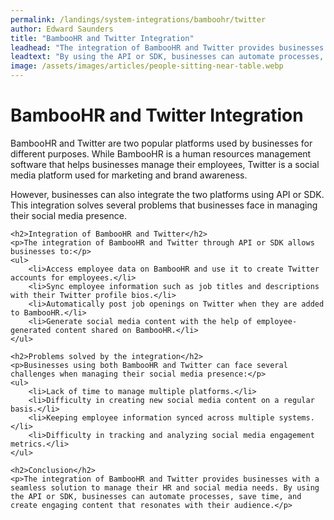 ```yaml
---
permalink: /landings/system-integrations/bamboohr/twitter
author: Edward Saunders
title: "BambooHR and Twitter Integration"
leadhead: "The integration of BambooHR and Twitter provides businesses with a seamless solution to manage their HR and social media needs"
leadtext: "By using the API or SDK, businesses can automate processes, save time, and create engaging content that resonates with their audience."
image: /assets/images/articles/people-sitting-near-table.webp
---
```

<div class="arttext">	<h1>BambooHR and Twitter Integration</h1>
	<p>BambooHR and Twitter are two popular platforms used by businesses for different purposes. While BambooHR is a human resources management software that helps businesses manage their employees, Twitter is a social media platform used for marketing and brand awareness. </p>
	<p>However, businesses can also integrate the two platforms using API or SDK. This integration solves several problems that businesses face in managing their social media presence.</p>
	
	<h2>Integration of BambooHR and Twitter</h2>
	<p>The integration of BambooHR and Twitter through API or SDK allows businesses to:</p>
	<ul>
		<li>Access employee data on BambooHR and use it to create Twitter accounts for employees.</li>
		<li>Sync employee information such as job titles and descriptions with their Twitter profile bios.</li>
		<li>Automatically post job openings on Twitter when they are added to BambooHR.</li>
		<li>Generate social media content with the help of employee-generated content shared on BambooHR.</li>
	</ul>

	<h2>Problems solved by the integration</h2>
	<p>Businesses using both BambooHR and Twitter can face several challenges when managing their social media presence:</p>
	<ul>
		<li>Lack of time to manage multiple platforms.</li>
		<li>Difficulty in creating new social media content on a regular basis.</li>
		<li>Keeping employee information synced across multiple systems.</li>
		<li>Difficulty in tracking and analyzing social media engagement metrics.</li>
	</ul>

	<h2>Conclusion</h2>
	<p>The integration of BambooHR and Twitter provides businesses with a seamless solution to manage their HR and social media needs. By using the API or SDK, businesses can automate processes, save time, and create engaging content that resonates with their audience.</p>
</div>